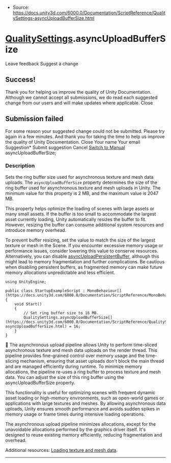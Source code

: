 * Source: https://docs.unity3d.com/6000.0/Documentation/ScriptReference/QualitySettings-asyncUploadBufferSize.html

#  [QualitySettings](https://docs.unity3d.com/6000.0/Documentation/ScriptReference/QualitySettings.html).asyncUploadBufferSize
Leave feedback
Suggest a change
## Success!
Thank you for helping us improve the quality of Unity Documentation. Although we cannot accept all submissions, we do read each suggested change from our users and will make updates where applicable.
Close
## Submission failed
For some reason your suggested change could not be submitted. Please <a>try again</a> in a few minutes. And thank you for taking the time to help us improve the quality of Unity Documentation.
Close
Your name Your email Suggestion* Submit suggestion
Cancel
[Switch to Manual](https://docs.unity3d.com/6000.0/Documentation/Manual/class-QualitySettings.html "Go to QualitySettings Component in the Manual")
asyncUploadBufferSize; 
### Description
Sets the ring buffer size used for asynchronous texture and mesh data uploads.
The `asyncUploadBufferSize` property determines the size of the ring buffer used for asynchronous texture and mesh uploads in Unity. The minimum value for this property is 2 MB, and the maximum value is 2047 MB.  
  
This property helps optimize the loading of scenes with large assets or many small assets. If the buffer is too small to accommodate the largest asset currently loading, Unity automatically resizes the buffer to fit. However, resizing the buffer can consume additional system resources and introduce memory overhead.  
  
To prevent buffer resizing, set the value to match the size of the largest texture or mesh in the Scene. If you encounter excessive memory usage or performance issues, consider lowering this value to conserve resources. Alternatively, you can disable [asyncUploadPersistentBuffer](https://docs.unity3d.com/6000.0/Documentation/ScriptReference/QualitySettings-asyncUploadPersistentBuffer.html), although this might lead to memory fragmentation and further complications. Be cautious when disabling persistent buffers, as fragmented memory can make future memory allocations unpredictable and less efficient.
```
using UnityEngine;  
  
public class StartupExampleScript : MonoBehaviour[](https://docs.unity3d.com/6000.0/Documentation/ScriptReference/MonoBehaviour.html)
{
    void Start()
    {
        // Set ring buffer size to 16 MB.
        QualitySettings.asyncUploadBufferSize[](https://docs.unity3d.com/6000.0/Documentation/ScriptReference/QualitySettings-asyncUploadBufferSize.html) = 16;
    }
}

```

The asynchronous upload pipeline allows Unity to perform time-sliced asynchronous texture and mesh data uploads on the render thread. This pipeline provides fine-grained control over memory usage and the time-slicing mechanism, ensuring that asset uploads don't block the main thread and are managed efficiently during runtime. To minimize memory allocations, the pipeline re-uses a ring buffer to process texture and mesh data. You can adjust the size of this ring buffer using the asyncUploadBufferSize property.  
  
This functionality is useful for optimizing scenes with frequent dynamic asset loading or high-memory environments, such as open-world games or applications with large textures and meshes. By allowing asynchronous data uploads, Unity ensures smooth performance and avoids sudden spikes in memory usage or frame times during intensive loading operations.  
  
The asynchronous upload pipeline minimizes allocations, except for the unavoidable allocations performed by the graphics driver itself. It's designed to reuse existing memory efficiently, reducing fragmentation and overhead.  
  
Additional resources: [Loading texture and mesh data](https://docs.unity3d.com/6000.0/Documentation/Manual/LoadingTextureandMeshData.html).
* * *
